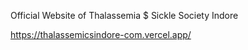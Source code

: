 Official Website of Thalassemia $ Sickle Society Indore

https://thalassemicsindore-com.vercel.app/
